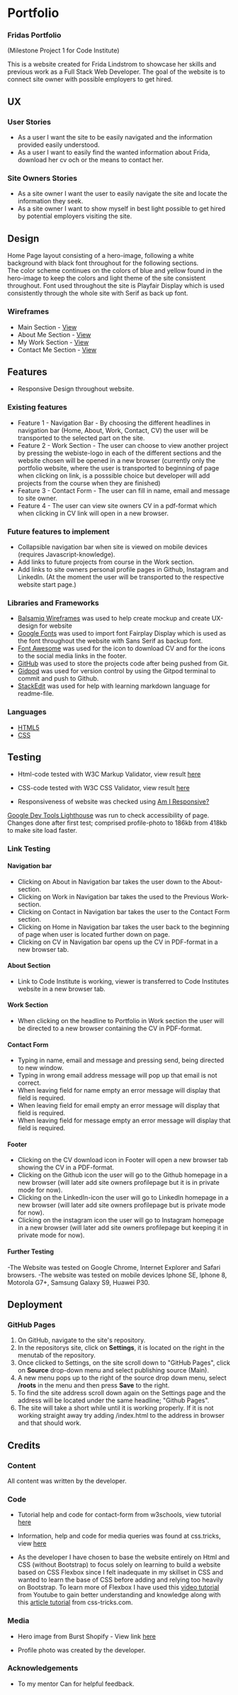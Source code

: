 # Portfolio

### Fridas Portfolio
(Milestone Project 1 for Code Institute)

This is a website created for Frida Lindstrom to showcase her skills and previous work as a Full Stack Web Developer. The goal of the website is to connect site owner with possible employers to get hired.

## UX

### User Stories

-   As a user I want the site to be easily navigated and the information provided easily understood.
-   As a user I want to easily find the wanted information about Frida, download her cv och or the means to contact her. 

### Site Owners Stories

 - As a site owner I want the user to easily navigate the site and locate the information they seek. 
 - As a site owner I want to show myself in best light possible to get hired by potential employers visiting the site.

## Design

Home Page layout consisting of a hero-image, following a white background with black font throughout for the following sections.  
The color scheme continues on the colors of blue and yellow found in the hero-image to keep the colors and light theme of the site consistent throughout.
Font used throughout the site is Playfair Display which is used consistently through the whole site with Serif as back up font. 
### Wireframes

-   Main Section - [View](assets/wireframes/index.png)
-   About Me Section - [View](assets/wireframes/about.png)
-   My Work Section - [View](assets/wireframes/work.png)
-   Contact Me Section - [View](assets/wireframes/contact.png)

## Features

- Responsive Design throughout website.

### Existing features
- Feature 1 - Navigation Bar - By choosing the different headlines in navigation bar (Home, About, Work, Contact, CV) the user will be transported to the selected part on the site. 
- Feature 2 - Work Section - The user can choose to view another project by pressing the webiste-logo in each of the different sections and the website chosen will be opened in a new browser (currently only the portfolio website, where the user is transported to beginning of page when clicking on link, is a posssible choice but developer will add projects from the course when they are finished) 
- Feature 3 - Contact Form - The user can fill in name, email and message to site owner.
- Feature 4 - The user can view site owners CV in a pdf-format which when clicking in CV link will open in a new browser. 
### Future features to implement
- Collapsible navigation bar when site is viewed on mobile devices (requires Javascript-knowledge).
- Add links to future projects from course in the Work section.
- Add links to site owners personal profile pages in Github, Instagram and LinkedIn. (At the moment the user will be transported to the respective website start page.)

### Libraries and Frameworks

- [Balsamiq Wireframes]([[https://balsamiq.com/wireframes/](https://en.wikipedia.org/wiki/Balsamiq#Balsamiq_Wireframes)) was used to help create mockup and create UX-design for website
- [Google Fonts]([https://fonts.google.com/](https://fonts.google.com/)) was used to import font Fairplay Display which is used as the font throughout the website with Sans Serif as backup font.
- [Font Awesome]([https://fontawesome.com/](https://fontawesome.com/)) was used for the icon to download CV and for the icons to the social media links in the footer.
- [GitHub](https://github.com/) was used to store the projects code after being pushed from Git.
- [Gidpod](https://www.gitpod.io/) was used for version control by using the Gitpod terminal to commit and push to Github.
- [StackEdit](https://stackedit.io/) was used for help with learning markdown language for readme-file.

### Languages

- [HTML5](https://en.wikipedia.org/wiki/HTML5.com)  
- [CSS](https://en.wikipedia.org/wiki/Cascading_Style_Sheets)


## Testing

- Html-code tested with W3C Markup Validator, view result [here](https://validator.w3.org/nu/?doc=https%3A%2F%2Ffridalindstrom.github.io%2Fportfolio-frida%2F)

- CSS-code tested with W3C CSS Validator, view result [here](https://jigsaw.w3.org/css-validator/validator?uri=https%3A%2F%2Ffridalindstrom.github.io%2Fportfolio-frida%2F&profile=css3svg&usermedium=all&warning=1&vextwarning=&lang=en)
- Responsiveness of website was checked using [Am I Responsive?](http://ami.responsivedesign.is/)

[Google Dev Tools Lighthouse](https://developers.google.com/web/tools/lighthouse) was run to check accessibility of page.
Changes done after first test; comprised profile-photo to 186kb from 418kb to make site load faster.

### Link Testing 

#### Navigation bar 
- Clicking on About in Navigation bar takes the user down to the About-section.
- Clicking on Work in Navigation bar takes the used to the Previous Work-section.
- Clicking on Contact in Navigation bar takes the user to the Contact Form section.
- Clicking on Home in Navigation bar takes the user back to the beginning of page when user is located further down on page.
- Clicking on CV in Navigation bar opens up the CV in PDF-format in a new browser tab.

#### About Section
- Link to Code Institute is working, viewer is transferred to Code Institutes website in a new browser tab.

#### Work Section
- When clicking on the headline to Portfolio in Work section the user will be directed to a new browser containing the CV in PDF-format. 

#### Contact Form
- Typing in name, email and message and pressing send, being directed to new window. 
- Typing in wrong email address message will pop up that email is not correct. 
- When leaving field for name empty an error message will display that field is required.
- When leaving field for email empty an error message will display that field is required.
- When leaving field for message empty an error message will display that field is required.

#### Footer
- Clicking on the CV download icon in Footer will open a new browser tab showing the CV in a PDF-format.
- Clicking on the Github icon the user will go to the Github homepage in a new browser (will later add site owners profilepage but it is in private mode for now).
-  Clicking on the LinkedIn-icon the user will go to LinkedIn homepage in a new browser (will later add site owners profilepage but is private mode for now).
-  Clicking on the instagram icon the user will go to Instagram homepage in a new browser (will later add site owners profilepage but keeping it in private mode for now).

#### Further Testing

-The Website was tested on Google Chrome, Internet Explorer and Safari browsers.
-The website was tested on mobile devices Iphone SE, Iphone 8, Motorola G7+, Samsung Galaxy S9, Huawei P30. 

## Deployment

### GitHub Pages
1. On GitHub, navigate to the site's repository.
2. In the repositorys site, click on **Settings**, it is located on the right in the menutab of the repository. 
3. Once clicked to Settings, on the site scroll down to "GitHub Pages", click on **Source** drop-down menu and select publishing source (Main).
4. A new menu pops up to the right of the source drop down menu, select **/roots** in the menu and then press **Save** to the right.
5. To find the site address scroll down again on the Settings page and the address will be located under the same headline; "Github Pages". 
6. The site will take a short while until it is working properly. If it is not working straight away try adding /index.html to the address in browser and that should work. 

## Credits

### Content

All content was written by the developer.

### Code 

- Tutorial help and code for contact-form from w3schools, view tutorial [here](https://www.w3schools.com/howto/howto_css_contact_form.asp)

- Information, help and code for media queries was found at css.tricks, view [here](https://css-tricks.com/snippets/css/media-queries-for-standard-devices/)

- As the developer I have chosen to base the website entirely on Html and CSS  (without Bootstrap) to focus solely on learning to build a website based on CSS Flexbox since I felt inadequate in my skillset in CSS and wanted to learn the base of CSS before adding and relying too heavily on Bootstrap. To learn more of Flexbox I have used this [ video tutorial](https://www.youtube.com/watch?v=FTlczfR82mQ&list=PLDyQo7g0_nsUjf046cCHKJ16U1SoXrElZ&index=6) from Youtube to gain better understanding and knowledge along with this [article tutorial]([https://css-tricks.com/snippets/css/a-guide-to-flexbox/](https://css-tricks.com/snippets/css/a-guide-to-flexbox/)) from css-tricks.com.

### Media

- Hero image from Burst Shopify - View link [here](https://burst.shopify.com/photos/office-work-tools-on-the-white-desk?c=computer)

- Profile photo was created by the developer.

### Acknowledgements

- To my mentor Can for helpful feedback.


